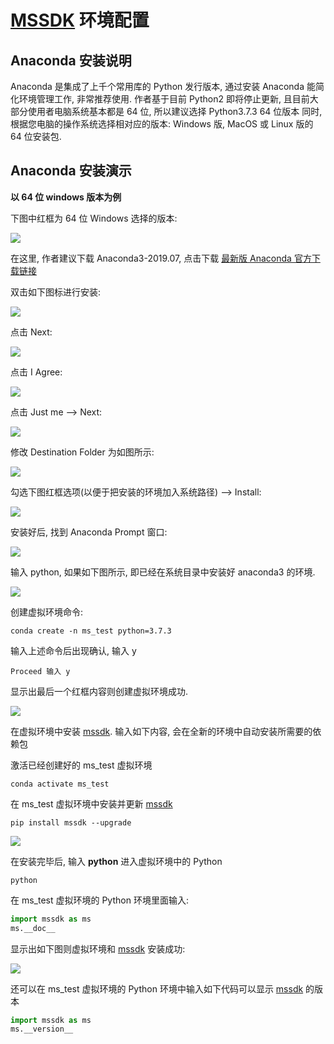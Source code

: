 # [MSSDK](https://github.com/cdmaxsmart/mssdk) 环境配置

## Anaconda 安装说明

Anaconda 是集成了上千个常用库的 Python 发行版本, 通过安装 Anaconda 能简化环境管理工作, 非常推荐使用. 
作者基于目前 Python2 即将停止更新, 且目前大部分使用者电脑系统基本都是 64 位, 所以建议选择 Python3.7.3 64 位版本
同时, 根据您电脑的操作系统选择相对应的版本: Windows 版, MacOS 或 Linux 版的 64 位安装包.

## Anaconda 安装演示

**以 64 位 windows 版本为例**

下图中红框为 64 位 Windows 选择的版本:

![](https://jfds-1252952517.cos.ap-chengdu.myqcloud.com/mssdk/readme/anaconda/anaconda_download.png)

在这里, 作者建议下载 Anaconda3-2019.07, 点击下载 [最新版 Anaconda 官方下载链接](https://repo.anaconda.com/archive/Anaconda3-2019.07-Windows-x86_64.exe)

双击如下图标进行安装:

![](https://jfds-1252952517.cos.ap-chengdu.myqcloud.com/mssdk/readme/anaconda/anaconda_icon.png)

点击 Next:

![](https://jfds-1252952517.cos.ap-chengdu.myqcloud.com/mssdk/readme/anaconda/anaconda_install_1.png)

点击 I Agree:

![](https://jfds-1252952517.cos.ap-chengdu.myqcloud.com/mssdk/readme/anaconda/anaconda_install_2.png)

点击 Just me --> Next:

![](https://jfds-1252952517.cos.ap-chengdu.myqcloud.com/mssdk/readme/anaconda/anaconda_install_3.png)

修改 Destination Folder 为如图所示:

![](https://jfds-1252952517.cos.ap-chengdu.myqcloud.com/mssdk/readme/anaconda/anaconda_install_4.png)

勾选下图红框选项(以便于把安装的环境加入系统路径) --> Install:

![](https://jfds-1252952517.cos.ap-chengdu.myqcloud.com/mssdk/readme/anaconda/anaconda_install_5.png)

安装好后, 找到 Anaconda Prompt 窗口:

![](https://jfds-1252952517.cos.ap-chengdu.myqcloud.com/mssdk/readme/anaconda/virtual_env/anaconda_prompt.png)

输入 python, 如果如下图所示, 即已经在系统目录中安装好 anaconda3 的环境. 

![](https://jfds-1252952517.cos.ap-chengdu.myqcloud.com/mssdk/readme/anaconda/virtual_env/anaconda_prompt_1.png)

创建虚拟环境命令:

```
conda create -n ms_test python=3.7.3
```

输入上述命令后出现确认, 输入 y

```
Proceed 输入 y
```

显示出最后一个红框内容则创建虚拟环境成功.

![](https://jfds-1252952517.cos.ap-chengdu.myqcloud.com/mssdk/readme/anaconda/virtual_env/anaconda_prompt_2.png)

在虚拟环境中安装 [mssdk](https://github.com/cdmaxsmart/mssdk). 输入如下内容, 会在全新的环境中自动安装所需要的依赖包

激活已经创建好的 ms_test 虚拟环境

```
conda activate ms_test
```

在 ms_test 虚拟环境中安装并更新 [mssdk](https://github.com/cdmaxsmart/mssdk)

```
pip install mssdk --upgrade
```

![](https://jfds-1252952517.cos.ap-chengdu.myqcloud.com/mssdk/readme/anaconda/virtual_env/anaconda_prompt_3.png)

在安装完毕后, 输入 **python** 进入虚拟环境中的 Python

```
python
```

在 ms_test 虚拟环境的 Python 环境里面输入:

```python
import mssdk as ms
ms.__doc__
```

显示出如下图则虚拟环境和 [mssdk](https://github.com/cdmaxsmart/mssdk) 安装成功:

![](https://jfds-1252952517.cos.ap-chengdu.myqcloud.com/mssdk/readme/anaconda/virtual_env/anaconda_prompt_4.png)

还可以在 ms_test 虚拟环境的 Python 环境中输入如下代码可以显示 [mssdk](https://github.com/cdmaxsmart/mssdk) 的版本

```python
import mssdk as ms
ms.__version__
```